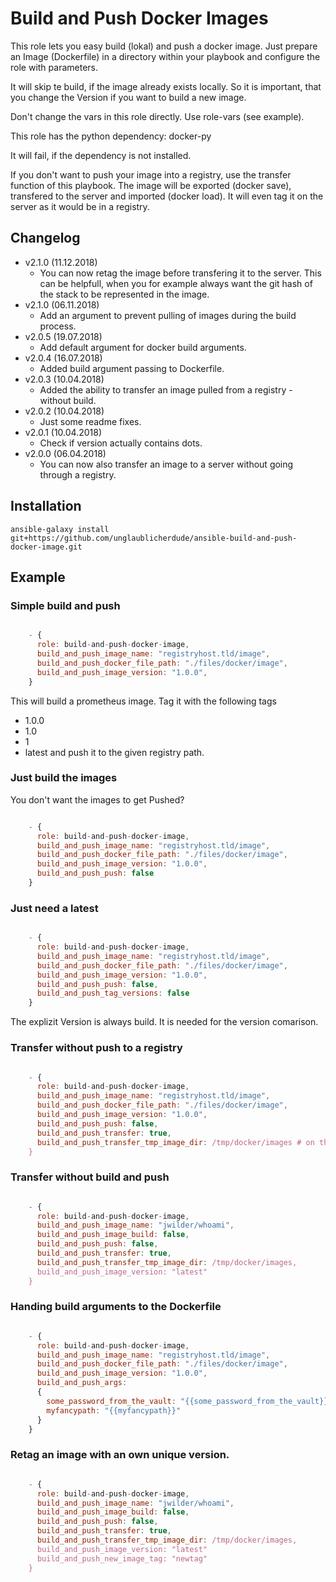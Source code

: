 # Build and Push Docker Images

This role lets you easy build (lokal) and push a docker image. Just prepare an Image (Dockerfile) in a directory within your playbook and configure the role with parameters.

It will skip te build, if the image already exists locally. So it is important, that you change the Version if you want to build a new image.

Don't change the vars in this role directly. Use role-vars (see example).

This role has the python dependency:
docker-py

It will fail, if the dependency is not installed.

If you don't want to push your image into a registry, use the transfer function of this playbook. The image will be exported (docker save), transfered to the server and imported (docker load). It will even tag it on the server as it would be in a registry.

## Changelog

* v2.1.0 (11.12.2018)
  * You can now retag the image before transfering it to the server.
    This can be helpfull, when you for example always want the git hash of the stack to be represented in the image.
* v2.1.0 (06.11.2018)
  * Add an argument to prevent pulling of images during the build process.
* v2.0.5 (19.07.2018)
  * Add default argument for docker build arguments.
* v2.0.4 (16.07.2018)
  * Added build argument passing to Dockerfile.
* v2.0.3 (10.04.2018)
  * Added the ability to transfer an image pulled from a registry - without build.
* v2.0.2 (10.04.2018)
  * Just some readme fixes.
* v2.0.1 (10.04.2018)
  * Check if version actually contains dots.
* v2.0.0 (06.04.2018)
  * You can now also transfer an image to a server without going through a registry.

## Installation

```ansible-galaxy install git+https://github.com/unglaublicherdude/ansible-build-and-push-docker-image.git```

## Example

### Simple build and push

```javascript

    - {
      role: build-and-push-docker-image,
      build_and_push_image_name: "registryhost.tld/image",
      build_and_push_docker_file_path: "./files/docker/image",
      build_and_push_image_version: "1.0.0",
    }

```

This will build a prometheus image. Tag it with the following tags
* 1.0.0
* 1.0
* 1
* latest
and push it to the given registry path.

### Just build the images

You don't want the images to get Pushed?

```javascript

    - {
      role: build-and-push-docker-image,
      build_and_push_image_name: "registryhost.tld/image",
      build_and_push_docker_file_path: "./files/docker/image",
      build_and_push_image_version: "1.0.0",
      build_and_push_push: false
    }

```

### Just need a latest

```javascript

    - {
      role: build-and-push-docker-image,
      build_and_push_image_name: "registryhost.tld/image",
      build_and_push_docker_file_path: "./files/docker/image",
      build_and_push_image_version: "1.0.0",
      build_and_push_push: false,
      build_and_push_tag_versions: false
    }

```

The explizit Version is always build. It is needed for the version comarison.

### Transfer without push to a registry

```javascript

    - {
      role: build-and-push-docker-image,
      build_and_push_image_name: "registryhost.tld/image",
      build_and_push_docker_file_path: "./files/docker/image",
      build_and_push_image_version: "1.0.0",
      build_and_push_push: false,
      build_and_push_transfer: true,
      build_and_push_transfer_tmp_image_dir: /tmp/docker/images # on the server
    }

```

### Transfer without build and push

```javascript

    - {
      role: build-and-push-docker-image,
      build_and_push_image_name: "jwilder/whoami",
      build_and_push_image_build: false,
      build_and_push_push: false,
      build_and_push_transfer: true,
      build_and_push_transfer_tmp_image_dir: /tmp/docker/images,
      build_and_push_image_version: "latest"
    }

```

### Handing build arguments to the Dockerfile

```javascript

    - {
      role: build-and-push-docker-image,
      build_and_push_image_name: "registryhost.tld/image",
      build_and_push_docker_file_path: "./files/docker/image",
      build_and_push_image_version: "1.0.0",
      build_and_push_args:
      {
        some_password_from_the_vault: "{{some_password_from_the_vault}}",
        myfancypath: "{{myfancypath}}"
      }
    }

```

### Retag an image with an own unique version.

```javascript

    - {
      role: build-and-push-docker-image,
      build_and_push_image_name: "jwilder/whoami",
      build_and_push_image_build: false,
      build_and_push_push: false,
      build_and_push_transfer: true,
      build_and_push_transfer_tmp_image_dir: /tmp/docker/images,
      build_and_push_image_version: "latest"
      build_and_push_new_image_tag: "newtag"
    }

```
